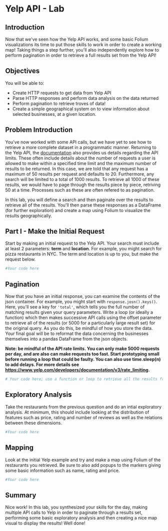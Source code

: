 
# Yelp API - Lab

## Introduction 

Now that we've seen how the Yelp API works, and some basic Folium visualizations its time to put those skills to work in order to create a working map! Taking things a step further, you'll also independently explore how to perform pagination in order to retrieve a full results set from the Yelp API!

## Objectives

You will be able to: 
* Create HTTP requests to get data from Yelp API
* Parse HTTP responses and perform data analysis on the data returned
* Perform pagination to retrieve troves of data!
* Create a simple geographical system on to view information about selected businesses, at a given location. 

## Problem Introduction

You've now worked with some API calls, but we have yet to see how to retrieve a more complete dataset in a programmatic manner. Returning to the Yelp API, the [documentation](https://www.yelp.com/developers/documentation/v3/business_search) also provides us details regarding the API limits. These often include details about the number of requests a user is allowed to make within a specified time limit and the maximum number of results to be returned. In this case, we are told that any request has a maximum of 50 results per request and defaults to 20. Furthermore, any search will be limited to a total of 1000 results. To retrieve all 1000 of these results, we would have to page through the results piece by piece, retriving 50 at a time. Processes such as these are often refered to as pagination.

In this lab, you will define a search and then paginate over the results to retrieve all of the results. You'll then parse these responses as a DataFrame (for further exploration) and create a map using Folium to visualize the results geographically.

## Part I - Make the Initial Request

Start by making an initial request to the Yelp API. Your search must include at least 2 parameters: **term** and **location**. For example, you might search for pizza restaurants in NYC. The term and location is up to you, but make the request below.


```python
#Your code here
```

## Pagination

Now that you have an initial response, you can examine the contents of the json container. For example, you might start with ```response.josn().keys()```. Here, you'll see a key for `'total'`, which tells you the full number of matching results given your query parameters. Write a loop (or ideally a function) which then makes successive API calls using the offset parameter to retrieve all of the results (or 5000 for a particularly large result set) for the original query. As you do this, be mindful of how you store the data. Your final goal will be to reformat the data concerning the businesses themselves into a pandas DataFrame from the json objects.

**Note: be mindful of the API rate limits. You can only make 5000 requests per day, and are also can make requests too fast. Start prototyping small before running a loop that could be faulty. You can also use time.sleep(n) to add delays. For more details see https://www.yelp.com/developers/documentation/v3/rate_limiting.**


```python
# Your code here; use a function or loop to retrieve all the results from your original request
```

## Exploratory Analysis

Take the restaurants from the previous question and do an intial exploratory analysis. At minimum, this should include looking at the distribution of features such as price, rating and number of reviews as well as the relations between these dimensions.


```python
#Your code here
```

## Mapping

Look at the initial Yelp example and try and make a map using Folium of the restaurants you retrieved. Be sure to also add popups to the markers giving some basic information such as name, rating and price.


```python
#Your code here
```

## Summary

Nice work! In this lab, you synthesized your skills for the day, making multiple API calls to Yelp in order to paginate through a results set, performing some basic exploratory analysis and then creating a nice map visual to display the results! Well done!
